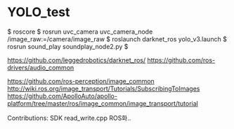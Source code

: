 # YOLO_test

$ roscore
$ rosrun uvc_camera uvc_camera_node /image_raw:=/camera/image_raw
$ roslaunch darknet_ros yolo_v3.launch
$ rosrun sound_play soundplay_node2.py
$ 


https://github.com/leggedrobotics/darknet_ros/
https://github.com/ros-drivers/audio_common


https://github.com/ros-perception/image_common
http://wiki.ros.org/image_transport/Tutorials/SubscribingToImages
https://github.com/ApolloAuto/apollo-platform/tree/master/ros/image_common/image_transport/tutorial

Contributions: SDK read_write.cpp ROS화..
